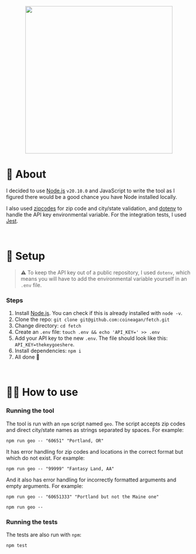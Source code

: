 <div align="center"><img width='400' height='auto' src="https://github.com/user-attachments/assets/1ac114d6-e394-4014-a652-31b824370b00"></img></div>

# 📜 About

I decided to use [Node.js](https://nodejs.org/en) `v20.10.0` and JavaScript to write the tool as I figured there would be a good chance you have Node installed locally. 

I also used [zipcodes](https://github.com/davglass/zipcodes) for zip code and city/state validation, and [dotenv](https://github.com/motdotla/dotenv) to handle the API key environmental variable. For the integration tests, I used [Jest](https://jestjs.io/).

<br>

# 🔧 Setup

> ⚠️ To keep the API key out of a public repository, I used `dotenv`, which means you will have to add the environmental variable yourself in an `.env` file.

### Steps

1. Install [Node.js](https://nodejs.org/en). You can check if this is already installed with `node -v`.
2. Clone the repo: `git clone git@github.com:coineagan/fetch.git`
3. Change directory: `cd fetch`
4. Create an `.env` file: `touch .env && echo 'API_KEY=' >> .env`
5. Add your API key to the new `.env`. The file should look like this: `API_KEY=thekeygoeshere`.
6. Install dependencies: `npm i`
7. All done 🎉

<br>

# 🏃‍♀️ How to use

### Running the tool
The tool is run with an `npm` script named `geo`. The script accepts zip codes and direct city/state names as strings separated by spaces. For example:

```
npm run geo -- "60651" "Portland, OR"
```

It has error handling for zip codes and locations in the correct format but which do not exist. For example:

```
npm run geo -- "99999" "Fantasy Land, AA"
```

And it also has error handling for incorrectly formatted arguments and empty arguments. For example:

```
npm run geo -- "60651333" "Portland but not the Maine one"
```
```
npm run geo --
```

### Running the tests

The tests are also run with `npm`:

```
npm test
```
